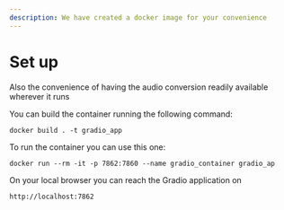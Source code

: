 ```yaml
---
description: We have created a docker image for your convenience
---
```


# Set up

Also the convenience of having the audio conversion readily available wherever it runs

You can build the container running the following command:

```
docker build . -t gradio_app
```

To run the container you can use this one:

```
docker run --rm -it -p 7862:7860 --name gradio_container gradio_ap
```

On your local browser you can reach the Gradio application on&#x20;



```
http://localhost:7862
```
